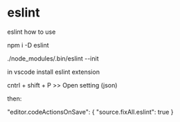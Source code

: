 # eslint
eslint how to use

npm i -D eslint

./node_modules/.bin/eslint --init

in vscode install eslint extension 

cntrl + shift + P >> Open setting (json)

then:

"editor.codeActionsOnSave": {
        "source.fixAll.eslint": true
    }
